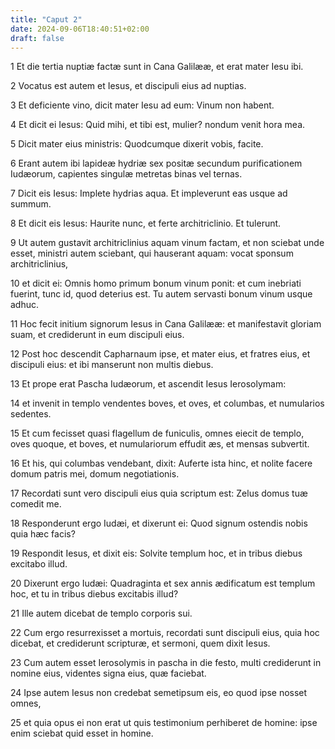 ```yaml
---
title: "Caput 2"
date: 2024-09-06T18:40:51+02:00
draft: false
---
```




1 Et die tertia nuptiæ factæ sunt in Cana Galilææ, et erat mater Iesu ibi.

2 Vocatus est autem et Iesus, et discipuli eius ad nuptias.

3 Et deficiente vino, dicit mater Iesu ad eum: Vinum non habent.

4 Et dicit ei Iesus: Quid mihi, et tibi est, mulier? nondum venit hora mea.

5 Dicit mater eius ministris: Quodcumque dixerit vobis, facite.

6 Erant autem ibi lapideæ hydriæ sex positæ secundum purificationem Iudæorum, capientes singulæ metretas binas vel ternas.

7 Dicit eis Iesus: Implete hydrias aqua. Et impleverunt eas usque ad summum.

8 Et dicit eis Iesus: Haurite nunc, et ferte architriclinio. Et tulerunt.

9 Ut autem gustavit architriclinius aquam vinum factam, et non sciebat unde esset, ministri autem sciebant, qui hauserant aquam: vocat sponsum architriclinius,

10 et dicit ei: Omnis homo primum bonum vinum ponit: et cum inebriati fuerint, tunc id, quod deterius est. Tu autem servasti bonum vinum usque adhuc.

11 Hoc fecit initium signorum Iesus in Cana Galilææ: et manifestavit gloriam suam, et crediderunt in eum discipuli eius.

12 Post hoc descendit Capharnaum ipse, et mater eius, et fratres eius, et discipuli eius: et ibi manserunt non multis diebus.

13 Et prope erat Pascha Iudæorum, et ascendit Iesus Ierosolymam:

14 et invenit in templo vendentes boves, et oves, et columbas, et numularios sedentes.

15 Et cum fecisset quasi flagellum de funiculis, omnes eiecit de templo, oves quoque, et boves, et numulariorum effudit æs, et mensas subvertit.

16 Et his, qui columbas vendebant, dixit: Auferte ista hinc, et nolite facere domum patris mei, domum negotiationis.

17 Recordati sunt vero discipuli eius quia scriptum est: Zelus domus tuæ comedit me.

18 Responderunt ergo Iudæi, et dixerunt ei: Quod signum ostendis nobis quia hæc facis?

19 Respondit Iesus, et dixit eis: Solvite templum hoc, et in tribus diebus excitabo illud.

20 Dixerunt ergo Iudæi: Quadraginta et sex annis ædificatum est templum hoc, et tu in tribus diebus excitabis illud?

21 Ille autem dicebat de templo corporis sui.

22 Cum ergo resurrexisset a mortuis, recordati sunt discipuli eius, quia hoc dicebat, et crediderunt scripturæ, et sermoni, quem dixit Iesus.

23 Cum autem esset Ierosolymis in pascha in die festo, multi crediderunt in nomine eius, videntes signa eius, quæ faciebat.

24 Ipse autem Iesus non credebat semetipsum eis, eo quod ipse nosset omnes,

25 et quia opus ei non erat ut quis testimonium perhiberet de homine: ipse enim sciebat quid esset in homine.

